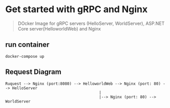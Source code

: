 # Get started with gRPC and Nginx
> DOcker Image for gRPC servers (HelloServer, WorldServer), ASP.NET Core server(HelloworldWeb) and Nginx

## run container
```
docker-compose up 
```

## Request Diagram
```
Ruquest --> Nginx (port:8080) --> HelloworldWeb --> Nginx (port: 80) --> HelloServer 
                                         |
                                         |--> Nginx (port: 80) --> WorldServer
```
